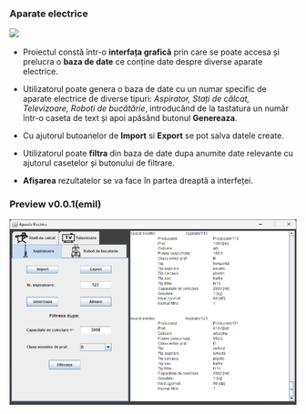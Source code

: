 ### Aparate electrice

![](https://img.shields.io/github/v/tag/Valentinbejan/AparateElectrice)

- Proiectul constă într-o **interfața grafică** prin care se poate accesa și prelucra o **baza de date** ce conține date despre diverse aparate electrice.


- Utilizatorul poate genera o baza de date cu un numar specific de aparate electrice de diverse tipuri: *Aspirator, Stați de călcat, Televizoare, Roboti de bucătărie*, introducând de la tastatura un număr într-o caseta de text și apoi apăsând butonul **Genereaza**.


- Cu ajutorul butoanelor de **Import** si **Export** se pot salva datele create.


- Utilizatorul poate **filtra** din baza de date dupa anumite date relevante cu ajutorul casetelor și butonului de filtrare.

- **Afișarea** rezultatelor se va face în partea dreaptă a interfeței.

### Preview v0.0.1(emil)

![](https://raw.githubusercontent.com/Valentinbejan/AparateElectrice/emil/interfata.png)
